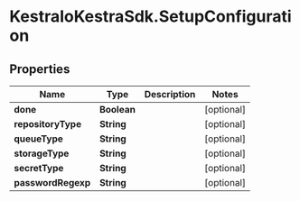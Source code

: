 # KestraIoKestraSdk.SetupConfiguration

## Properties

Name | Type | Description | Notes
------------ | ------------- | ------------- | -------------
**done** | **Boolean** |  | [optional] 
**repositoryType** | **String** |  | [optional] 
**queueType** | **String** |  | [optional] 
**storageType** | **String** |  | [optional] 
**secretType** | **String** |  | [optional] 
**passwordRegexp** | **String** |  | [optional] 


